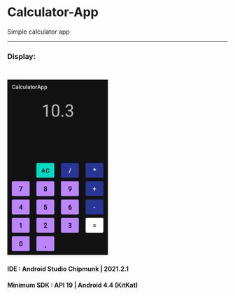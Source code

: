 # Calculator-App
Simple calculator app
<hr>
<h3>Display:<h3>
<br>
<img src="https://github.com/NotShrirang/Calculator-App/blob/main/app/app-display.png" width=230 height=400/>
<h4>IDE : Android Studio Chipmunk | 2021.2.1</h4>
<h4>Minimum SDK : API 19 | Android 4.4 (KitKat)</h4>
